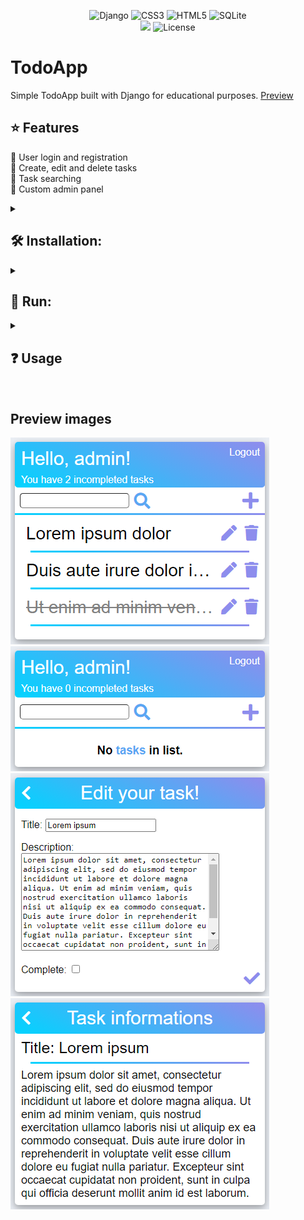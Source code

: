 <div align="center">

![Django](https://img.shields.io/badge/django-%23092E20.svg?style=for-the-badge&logo=django&logoColor=white)
![CSS3](https://img.shields.io/badge/css3-%231572B6.svg?style=for-the-badge&logo=css3&logoColor=white)
![HTML5](https://img.shields.io/badge/html5-%23E34F26.svg?style=for-the-badge&logo=html5&logoColor=white)
![SQLite](https://img.shields.io/badge/sqlite-%2307405e.svg?style=for-the-badge&logo=sqlite&logoColor=white)\
![](https://snyk.io/test/github/Szymcode/TodoApp/badge.svg)
![License](https://img.shields.io/badge/license-MIT-blue)
</div>




# TodoApp

Simple TodoApp built with Django for educational purposes. [Preview](https://szymcode-todoapp-django.herokuapp.com)
## ⭐ Features 

🔹 User login and registration </br>
🔹 Create, edit and delete tasks </br>
🔹 Task searching </br>
🔹 Custom admin panel </br>



<details><summary> <h2>  🛠️ Installation:  </summary>

• First make sure u have installed latest versions of [Python, Django](https://www.geeksforgeeks.org/django-introduction-and-installation/).

• Clone this repository or download latest release.

• Install modules from requirements.txt in **TodoApp** directory.

```bash
pip install -r requirements.txt
```

### **Make sure u have installed all modules!**

• Change SECRET_KEY in **TodoApp** settings or create .env file with following data:

```bash
SECRET_KEY = 'example_secret_key'
```

• Create or update existing database in **TodoApp** directory:

```bash
python manage.py migrate
```

</details> 



<details><summary> <h2>  🚀 Run:  </summary>

• **TodoApp** directory:

```bash
python manage.py runserver
```

</details>



<details><summary> <h2> ❓ Usage  </summary>

• **localhost:8000** - TodoApp main page

• **localhost:8000/login** & **/register** - login and registration

• **localhost:8000/admin** - Django admin panel

</details>

</br>


## Preview images

![app_preview](https://github.com/SzymCode/TodoApp/blob/main/TodoApp%40Django/images/list_preview.png)\
![app_preview](https://github.com/SzymCode/TodoApp/blob/main/TodoApp%40Django/images/empty_preview.png)\
![app_preview](https://github.com/SzymCode/TodoApp/blob/main/TodoApp%40Django/images/edit_preview.png)\
![app_preview](https://github.com/SzymCode/TodoApp/blob/main/TodoApp%40Django/images/informations_preview.png)
